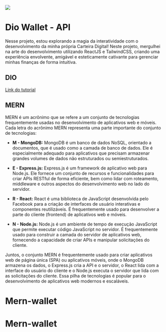 ![](/diowallet-api/mern.jpeg)

# Dio Wallet - API
Nesse projeto, estou explorando a magia da interatividade com o desenvolvimento da minha própria Carteira Digital! Neste projeto, mergulhei na arte do desenvolvimento utilizando ReactJS e TailwindCSS, criando uma experiência envolvente, amigável e esteticamente cativante para gerenciar minhas finanças de forma intuitiva.

## DIO
[Link do tutorial](https://web.dio.me/lab/a-arte-por-tras-de-uma-carteiras-digital-interativa-com-reactjs-e-tailwindcss/learning/a8efb8a4-65a6-4771-8b4b-b03c0a7c806d)


## MERN

MERN é um acrônimo que se refere a um conjunto de tecnologias frequentemente usadas no desenvolvimento de aplicativos web e móveis. Cada letra do acrônimo MERN representa uma parte importante do conjunto de tecnologias:

- **M - MongoDB:** MongoDB é um banco de dados NoSQL, orientado a documentos, que é usado como a camada de banco de dados. Ele é especialmente adequado para aplicativos que precisam armazenar grandes volumes de dados não estruturados ou semiestruturados.

- **E - Express.js:** Express.js é um framework de aplicativo web para Node.js. Ele fornece um conjunto de recursos e funcionalidades para criar APIs RESTful de forma eficiente, bem como lidar com roteamento, middleware e outros aspectos do desenvolvimento web no lado do servidor.

- **R - React:** React é uma biblioteca de JavaScript desenvolvida pelo Facebook para a criação de interfaces de usuário interativas e componentes reutilizáveis. É frequentemente usado para desenvolver a parte do cliente (frontend) de aplicativos web e móveis.

- **N - Node.js:** Node.js é um ambiente de tempo de execução JavaScript que permite executar código JavaScript no servidor. É frequentemente usado para construir a camada do servidor de aplicativos web, fornecendo a capacidade de criar APIs e manipular solicitações do cliente.

Juntos, o conjunto MERN é frequentemente usado para criar aplicativos web de página única (SPA) ou aplicativos móveis, onde o MongoDB armazena os dados, o Express.js cria a API e o servidor, o React lida com a interface do usuário do cliente e o Node.js executa o servidor que lida com as solicitações do cliente. Essa pilha de tecnologias é popular para o desenvolvimento de aplicativos web modernos e escaláveis.

# Mern-wallet
# Mern-wallet
